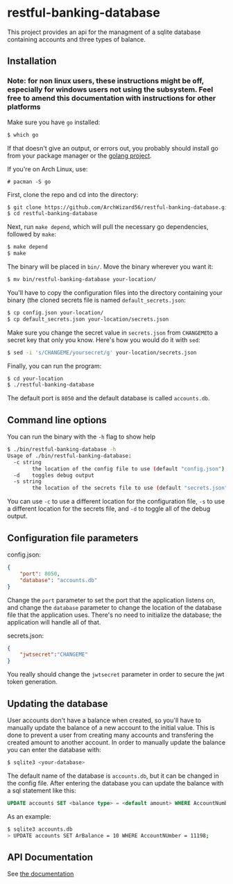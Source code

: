 # restful-banking-database
This project provides an api for the managment of a sqlite database containing accounts and three types of balance.

## Installation
### Note: for non linux users, these instructions might be off, especially for windows users not using the subsystem. Feel free to amend this documentation with instructions for other platforms
Make sure you have `go` installed:
```sh
$ which go
```
If that doesn't give an output, or errors out, you probably should install go from your package manager or the [golang project](https://golang.org/).

If you're on Arch Linux, use:
```
# pacman -S go
```
First, clone the repo and cd into the directory:
```sh
$ git clone https://github.com/ArchWizard56/restful-banking-database.git
$ cd restful-banking-database
```
Next, run `make depend`, which will pull the necessary go dependencies, followed by `make`:
```sh
$ make depend
$ make
```
The binary will be placed in `bin/`. Move the binary wherever you want it:
```sh
$ mv bin/restful-banking-database your-location/
```
You'll have to copy the configuration files into the directory containing your binary (the cloned secrets file is named `default_secrets.json`:
```sh
$ cp config.json your-location/
$ cp default_secrets.json your-location/secrets.json
```
Make sure you change the secret value in `secrets.json` from `CHANGEME`to a secret key that only you know. Here's how you would do it with `sed`:
```sh
$ sed -i 's/CHANGEME/yoursecret/g' your-location/secrets.json
```
Finally, you can run the program:
```sh
$ cd your-location
$ ./restful-banking-database
```
The default port is `8050` and the default database is called `accounts.db`.
## Command line options
You can run the binary with the `-h` flag to show help
```sh
$ ./bin/restful-banking-database -h
Usage of ./bin/restful-banking-database:
  -c string
        the location of the config file to use (default "config.json")
  -d    toggles debug output
  -s string
        the location of the secrets file to use (default "secrets.json")
```
You can use `-c` to use a different location for the configuration file, `-s` to use a different location for the secrets file, and `-d` to toggle all of the debug output.
## Configuration file parameters

config.json:
```json
{
    "port": 8050,
    "database": "accounts.db"
}
```
Change the `port` parameter to set the port that the application listens on, and change the `database` parameter to change the location of the database file that the application uses. There's no need to initialize the database; the application will handle all of that.

secrets.json:
```json
{
    "jwtsecret":"CHANGEME"
}
```
You really should change the `jwtsecret` parameter in order to secure the jwt token generation.
## Updating the database
User accounts don't have a balance when created, so you'll have to manually update the balance of a new account to the initial value. This is done to prevent a user from creating many accounts and transfering the created amount to another account. In order to manually update the balance you can enter the database with:
```sh
$ sqlite3 <your-database>
```
The default name of the database is `accounts.db`, but it can be changed in the config file. After entering the database you can update the balance with a sql statement like this:
```sql
UPDATE accounts SET <balance type> = <default amount> WHERE AccountNumber = <Account Number>;
```
As an example:
```sh
$ sqlite3 accounts.db
> UPDATE accounts SET ArBalance = 10 WHERE AccountNUmber = 11198;
```
## API Documentation
See [the documentation](API.md)
